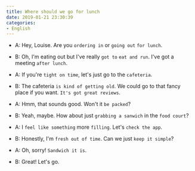 ```yaml
---
title: Where should we go for lunch
date: 2019-01-21 23:30:39
categories:
- English
---
```


- A: Hey, Louise. Are you `ordering in` or `going out` `for lunch`.

- B: Oh, I'm eating out but I've really `got to` `eat and run`. I've got a meeting `after lunch`.

- A: If you're `tight on time`, let's just go to the `cafeteria`.

- B: The cafeteria `is kind of getting old`. We could go to that fancy place if you want. `It's got great reviews`.

- A: Hmm, that sounds good. Won't it `be packed`?

- B: Yeah, maybe. How about just `grabbing a sanwich` in the `food court`?

- A: I `feel like something` more `filling`. Let's `check the app`.

- B: Honestly, I'm `fresh out of time`. Can we just `keep it simple`?

- A: Oh, sorry! `Sandwich it is`.

- B: Great! Let's go.